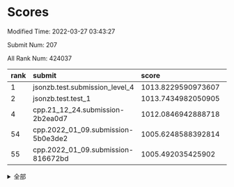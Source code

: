 # Scores

Modified Time: 2022-03-27 03:43:27

Submit Num: 207

All Rank Num: 424037

| rank |               submit               |       score        |       sigma        | pk_num |
| :--- | :--------------------------------- | :----------------- | :----------------- | :----- |
| 1    | jsonzb.test.submission_level_4     | 1013.8229590973607 | 0.8275323919079491 | 8194   |
| 2    | jsonzb.test.test_1                 | 1013.7434982050905 | 0.808896965349917  | 8190   |
| 4    | cpp.21_12_24.submission-2b2ea0d7   | 1012.0846942888718 | 0.792933955900706  | 8195   |
| 54   | cpp.2022_01_09.submission-5b0e3de2 | 1005.6248588392814 | 0.7226412116258013 | 8191   |
| 55   | cpp.2022_01_09.submission-816672bd | 1005.492035425902  | 0.7221153962286097 | 8193   |


<details>
<summary>全部</summary>

| rank |                 submit                 |       score        |       sigma        | pk_num |
| :--- | :------------------------------------- | :----------------- | :----------------- | :----- |
| 1    | jsonzb.test.submission_level_4         | 1013.8229590973607 | 0.8275323919079491 | 8194   |
| 2    | jsonzb.test.test_1                     | 1013.7434982050905 | 0.808896965349917  | 8190   |
| 3    | gobigger.level_3.submission_level_3_30 | 1012.1584403227928 | 0.8020862721897043 | 8189   |
| 4    | cpp.21_12_24.submission-2b2ea0d7       | 1012.0846942888718 | 0.792933955900706  | 8195   |
| 5    | gobigger.level_3.submission_level_3_48 | 1011.9448252673764 | 0.7961762924539244 | 8192   |
| 6    | gobigger.level_3.submission_level_3_2  | 1011.8544297864651 | 0.7938198188038916 | 8187   |
| 7    | gobigger.level_3.submission_level_3_21 | 1011.6178223784345 | 0.7937465007056631 | 8195   |
| 8    | gobigger.level_3.submission_level_3_32 | 1011.1499605378015 | 0.7837699131362924 | 8195   |
| 9    | gobigger.level_3.submission_level_3_26 | 1010.9532087531614 | 0.7673347296705084 | 8192   |
| 10   | gobigger.level_3.submission_level_3_25 | 1010.8643197784452 | 0.7990885062814274 | 8196   |
| 11   | gobigger.level_3.submission_level_3_11 | 1010.855206287925  | 0.7515307593197093 | 8197   |
| 12   | gobigger.level_3.submission_level_3_33 | 1010.5694885033508 | 0.7939545850159746 | 8196   |
| 13   | gobigger.level_3.submission_level_3_39 | 1010.5047543966958 | 0.7635450417372108 | 8199   |
| 14   | gobigger.level_3.submission_level_3_6  | 1010.5005836150235 | 0.764398658081596  | 8195   |
| 15   | gobigger.level_3.submission_level_3_31 | 1010.4669740296494 | 0.7828000024024754 | 8189   |
| 16   | gobigger.level_3.submission_level_3_8  | 1010.4356978919698 | 0.7763743027163701 | 8193   |
| 17   | gobigger.level_3.submission_level_3_29 | 1010.4242685605002 | 0.769922246367922  | 8194   |
| 18   | gobigger.level_3.submission_level_3_43 | 1010.3629459949607 | 0.7491723598196158 | 8196   |
| 19   | gobigger.level_3.submission_level_3_13 | 1010.3378594143411 | 0.7519086213013334 | 8190   |
| 20   | gobigger.level_3.submission_level_3_35 | 1010.3262346621781 | 0.7690545889155681 | 8195   |
| 21   | gobigger.level_3.submission_level_3_15 | 1010.2987940880772 | 0.7805961791316491 | 8192   |
| 22   | gobigger.level_3.submission_level_3_44 | 1010.2704032034796 | 0.7511614741703362 | 8196   |
| 23   | gobigger.level_3.submission_level_3_42 | 1010.1769617654988 | 0.7686820939419123 | 8190   |
| 24   | gobigger.level_3.submission_level_3_0  | 1010.1545870649109 | 0.7596382211462552 | 8190   |
| 25   | gobigger.level_3.submission_level_3_40 | 1010.034437738821  | 0.783472237212942  | 8195   |
| 26   | gobigger.level_3.submission_level_3_1  | 1010.0129441063885 | 0.7671436301846172 | 8197   |
| 27   | gobigger.level_3.submission_level_3_27 | 1009.9254024325953 | 0.7485278200644498 | 8199   |
| 28   | gobigger.level_3.submission_level_3_38 | 1009.8404320409257 | 0.7733658401778345 | 8195   |
| 29   | gobigger.level_3.submission_level_3_16 | 1009.8202965968484 | 0.7622042210630121 | 8191   |
| 30   | gobigger.level_3.submission_level_3_19 | 1009.7614967688718 | 0.7510763648092995 | 8190   |
| 31   | gobigger.level_3.submission_level_3_46 | 1009.7042626124082 | 0.7395595234494332 | 8192   |
| 32   | gobigger.level_3.submission_level_3_18 | 1009.6756795312962 | 0.7593838112069345 | 8193   |
| 33   | gobigger.level_3.submission_level_3_4  | 1009.6488956310196 | 0.7544313495481789 | 8196   |
| 34   | gobigger.level_3.submission_level_3_5  | 1009.5976710236997 | 0.7427465687699741 | 8199   |
| 35   | gobigger.level_3.submission_level_3_24 | 1009.5805167658232 | 0.7655464271031994 | 8195   |
| 36   | gobigger.level_3.submission_level_3_49 | 1009.5766685945264 | 0.7903973086876642 | 8195   |
| 37   | gobigger.level_3.submission_level_3_3  | 1009.5584798082843 | 0.748614974182348  | 8199   |
| 38   | gobigger.level_3.submission_level_3_10 | 1009.5535418315177 | 0.7511961032752367 | 8193   |
| 39   | gobigger.level_3.submission_level_3_17 | 1009.5402465542231 | 0.747794676833664  | 8198   |
| 40   | gobigger.level_3.submission_level_3_37 | 1009.4055857213248 | 0.7506314322831837 | 8199   |
| 41   | gobigger.level_3.submission_level_3_12 | 1009.3613664811435 | 0.7445433475488844 | 8198   |
| 42   | gobigger.level_3.submission_level_3_7  | 1009.3589705718291 | 0.7418889285107678 | 8196   |
| 43   | gobigger.level_3.submission_level_3_36 | 1009.2822425861032 | 0.7339925507091529 | 8194   |
| 44   | gobigger.level_3.submission_level_3_34 | 1009.2510863696816 | 0.7574942369861392 | 8191   |
| 45   | gobigger.level_3.submission_level_3_41 | 1009.1326630293265 | 0.7548251745672205 | 8198   |
| 46   | gobigger.level_3.submission_level_3_45 | 1009.125598155555  | 0.755860182671726  | 8188   |
| 47   | gobigger.level_3.submission_level_3_9  | 1008.9723186928641 | 0.7411359598543211 | 8189   |
| 48   | gobigger.level_3.submission_level_3_23 | 1008.8278823520452 | 0.7502642282908395 | 8198   |
| 49   | gobigger.level_3.submission_level_3_20 | 1008.8026804598028 | 0.7419250950285688 | 8193   |
| 50   | gobigger.level_3.submission_level_3_22 | 1008.5882744783964 | 0.7682061780031598 | 8191   |
| 51   | gobigger.level_3.submission_level_3_47 | 1008.3849174130016 | 0.738257493952387  | 8197   |
| 52   | gobigger.level_3.submission_level_3_14 | 1008.1591662492218 | 0.747888755994433  | 8193   |
| 53   | gobigger.level_3.submission_level_3_28 | 1008.0281836790125 | 0.7370804828569542 | 8194   |
| 54   | cpp.2022_01_09.submission-5b0e3de2     | 1005.6248588392814 | 0.7226412116258013 | 8191   |
| 55   | cpp.2022_01_09.submission-816672bd     | 1005.492035425902  | 0.7221153962286097 | 8193   |
| 56   | gobigger.level_1.submission_level_1_28 | 1004.9353741983028 | 0.720882812932569  | 8197   |
| 57   | gobigger.level_1.submission_level_1_1  | 1004.5601724683881 | 0.7121646384356638 | 8190   |
| 58   | gobigger.level_1.submission_level_1_7  | 1004.5008109360714 | 0.7195732758206628 | 8191   |
| 59   | gobigger.level_1.submission_level_1_41 | 1004.282295621786  | 0.71019264248269   | 8196   |
| 60   | gobigger.level_1.submission_level_1_19 | 1004.0611256098884 | 0.7104717420502755 | 8190   |
| 61   | gobigger.level_1.submission_level_1_8  | 1003.9815370340501 | 0.7256336343137371 | 8194   |
| 62   | gobigger.level_1.submission_level_1_14 | 1003.9031958997197 | 0.7242211871886745 | 8194   |
| 63   | gobigger.level_1.submission_level_1_33 | 1003.8201509717954 | 0.7221684198416661 | 8190   |
| 64   | gobigger.level_1.submission_level_1_35 | 1003.7948934399027 | 0.7152942637135149 | 8194   |
| 65   | gobigger.level_1.submission_level_1_24 | 1003.7692381760854 | 0.7116491052380775 | 8194   |
| 66   | gobigger.level_1.submission_level_1_15 | 1003.7651802659976 | 0.7212191052359735 | 8195   |
| 67   | gobigger.level_1.submission_level_1_3  | 1003.712413989045  | 0.7211600315247065 | 8195   |
| 68   | gobigger.level_1.submission_level_1_32 | 1003.6838855892644 | 0.7177068683287151 | 8197   |
| 69   | gobigger.level_1.submission_level_1_27 | 1003.6376580802224 | 0.7184951119633675 | 8195   |
| 70   | gobigger.level_1.submission_level_1_49 | 1003.6140851447    | 0.723324535748528  | 8191   |
| 71   | gobigger.level_1.submission_level_1_4  | 1003.5402733124662 | 0.7146025928842346 | 8196   |
| 72   | gobigger.level_1.submission_level_1_26 | 1003.534171493492  | 0.705085665510557  | 8193   |
| 73   | gobigger.level_1.submission_level_1_37 | 1003.5205625375686 | 0.7163729577315128 | 8193   |
| 74   | gobigger.level_1.submission_level_1_6  | 1003.511927105281  | 0.7096471777009008 | 8191   |
| 75   | gobigger.level_1.submission_level_1_34 | 1003.4835556318976 | 0.7231554006342286 | 8196   |
| 76   | gobigger.level_1.submission_level_1_48 | 1003.4779334931286 | 0.7131650800791779 | 8196   |
| 77   | gobigger.level_1.submission_level_1_29 | 1003.4361542319651 | 0.7013787347862241 | 8198   |
| 78   | gobigger.level_1.submission_level_1_22 | 1003.3839405686348 | 0.7160107427846609 | 8189   |
| 79   | gobigger.level_1.submission_level_1_9  | 1003.3401358771995 | 0.7127027718715508 | 8194   |
| 80   | gobigger.level_1.submission_level_1_0  | 1003.3215482395011 | 0.7068660225927496 | 8195   |
| 81   | gobigger.level_1.submission_level_1_44 | 1003.2318269856924 | 0.7073096033073514 | 8195   |
| 82   | gobigger.level_1.submission_level_1_43 | 1003.2277110562171 | 0.7249901621685118 | 8192   |
| 83   | gobigger.level_1.submission_level_1_31 | 1003.1916911515987 | 0.713670615343163  | 8194   |
| 84   | gobigger.level_1.submission_level_1_5  | 1003.1828165814018 | 0.7264007352476494 | 8190   |
| 85   | gobigger.level_1.submission_level_1_46 | 1003.1373614825802 | 0.7130128087944667 | 8192   |
| 86   | gobigger.level_1.submission_level_1_21 | 1003.1175848435225 | 0.7218768961173079 | 8198   |
| 87   | gobigger.level_1.submission_level_1_13 | 1003.1086093863718 | 0.7171400851738744 | 8192   |
| 88   | gobigger.level_1.submission_level_1_2  | 1003.0882338070486 | 0.7239799869121691 | 8194   |
| 89   | gobigger.level_1.submission_level_1_20 | 1002.9487201017087 | 0.7173691268173396 | 8193   |
| 90   | gobigger.level_1.submission_level_1_30 | 1002.9193055955996 | 0.7214921664668279 | 8196   |
| 91   | gobigger.level_1.submission_level_1_42 | 1002.8927201017127 | 0.7143154802372055 | 8194   |
| 92   | gobigger.level_1.submission_level_1_18 | 1002.8759755716711 | 0.715482049098428  | 8192   |
| 93   | gobigger.level_1.submission_level_1_17 | 1002.8399734936324 | 0.7131861048935361 | 8192   |
| 94   | gobigger.level_1.submission_level_1_36 | 1002.7604101605165 | 0.7128307710178027 | 8195   |
| 95   | gobigger.level_1.submission_level_1_10 | 1002.7548579391076 | 0.7057689009847565 | 8197   |
| 96   | gobigger.level_1.submission_level_1_38 | 1002.751124281061  | 0.7109470767203774 | 8192   |
| 97   | gobigger.level_1.submission_level_1_47 | 1002.6227657992928 | 0.7022614845257585 | 8196   |
| 98   | gobigger.level_1.submission_level_1_40 | 1002.5934579250649 | 0.7138074451565363 | 8196   |
| 99   | gobigger.level_1.submission_level_1_25 | 1002.5231987948188 | 0.7129730060742707 | 8202   |
| 100  | gobigger.level_1.submission_level_1_12 | 1002.4635473309817 | 0.7107780728522756 | 8197   |
| 101  | gobigger.level_1.submission_level_1_23 | 1002.3889554065075 | 0.7043593370620328 | 8194   |
| 102  | gobigger.level_1.submission_level_1_39 | 1002.3622839782672 | 0.702813161192172  | 8183   |
| 103  | gobigger.level_1.submission_level_1_45 | 1002.2536847162324 | 0.7234557706737739 | 8197   |
| 104  | gobigger.level_1.submission_level_1_11 | 1002.1517169654242 | 0.7116415745618816 | 8198   |
| 105  | gobigger.level_1.submission_level_1_16 | 1001.6318830868917 | 0.7155580009285076 | 8196   |
| 106  | gobigger.random.submission_random_20   | 997.3835284551856  | 0.7081108114568135 | 8191   |
| 107  | gobigger.random.submission_random_48   | 997.3747092611289  | 0.6997005374649143 | 8198   |
| 108  | gobigger.random.submission_random_27   | 997.3586104097154  | 0.709637934201191  | 8196   |
| 109  | gobigger.random.submission_random_2    | 997.2857047378848  | 0.7114317572241804 | 8194   |
| 110  | gobigger.random.submission_random_19   | 997.0343739336467  | 0.7037996922686776 | 8188   |
| 111  | gobigger.random.submission_random_29   | 996.8953681146647  | 0.7054612532650543 | 8193   |
| 112  | gobigger.random.submission_random_16   | 996.8441630852217  | 0.7023395806179883 | 8192   |
| 113  | gobigger.random.submission_random_26   | 996.8050246825487  | 0.6948725203709903 | 8196   |
| 114  | gobigger.random.submission_random_15   | 996.7696913515412  | 0.7009080813740236 | 8196   |
| 115  | gobigger.random.submission_random_11   | 996.7505994083659  | 0.7057201188556497 | 8190   |
| 116  | gobigger.random.submission_random_40   | 996.6647004493993  | 0.7064037809642019 | 8191   |
| 117  | gobigger.random.submission_random_10   | 996.6439777018128  | 0.6980029365807855 | 8189   |
| 118  | gobigger.random.submission_random_47   | 996.6302400701734  | 0.7070731012408107 | 8193   |
| 119  | gobigger.random.submission_random_28   | 996.6227561139145  | 0.7102470369070364 | 8195   |
| 120  | gobigger.random.submission_random_45   | 996.5936630530005  | 0.7047670091469986 | 8195   |
| 121  | gobigger.random.submission_random_7    | 996.5650786269185  | 0.7084921976468446 | 8191   |
| 122  | gobigger.random.submission_random_41   | 996.4166021922672  | 0.706663388515207  | 8199   |
| 123  | gobigger.random.submission_random_18   | 996.3244299592105  | 0.7103886468882719 | 8190   |
| 124  | gobigger.random.submission_random_38   | 996.2463092760703  | 0.7192027243695073 | 8194   |
| 125  | gobigger.random.submission_random_5    | 996.2177649369776  | 0.6954020654652098 | 8189   |
| 126  | gobigger.random.submission_random_31   | 996.217430341974   | 0.7133083568982896 | 8191   |
| 127  | gobigger.random.submission_random_43   | 996.1981533049341  | 0.7241544155845401 | 8189   |
| 128  | gobigger.random.submission_random_13   | 996.1007349615636  | 0.7103535635037631 | 8197   |
| 129  | gobigger.random.submission_random_24   | 996.0723308253148  | 0.6994722443131896 | 8189   |
| 130  | gobigger.random.submission_random_37   | 995.9687708732694  | 0.7195175156651737 | 8199   |
| 131  | gobigger.random.submission_random_44   | 995.9588325894941  | 0.7038589694928763 | 8195   |
| 132  | gobigger.random.submission_random_30   | 995.927562057804   | 0.7054106438220318 | 8196   |
| 133  | gobigger.random.submission_random_17   | 995.8759048684451  | 0.711176416749915  | 8192   |
| 134  | gobigger.random.submission_random_14   | 995.7690086861752  | 0.7119846009919525 | 8199   |
| 135  | gobigger.random.submission_random_42   | 995.754983590938   | 0.7044421301359353 | 8195   |
| 136  | gobigger.random.submission_random_12   | 995.6839640505162  | 0.7198776155843182 | 8192   |
| 137  | gobigger.random.submission_random_21   | 995.5870680930745  | 0.710659664693367  | 8197   |
| 138  | gobigger.random.submission_random_35   | 995.5756940266684  | 0.7043776217263178 | 8197   |
| 139  | gobigger.random.submission_random_6    | 995.5013904894054  | 0.7201063597123127 | 8193   |
| 140  | gobigger.random.submission_random_33   | 995.3107454686741  | 0.7255739062505716 | 8194   |
| 141  | gobigger.random.submission_random_23   | 995.2812455595582  | 0.7070558654775569 | 8195   |
| 142  | gobigger.random.submission_random_34   | 995.2507091701841  | 0.7210693948886318 | 8193   |
| 143  | gobigger.random.submission_random_36   | 995.233868350395   | 0.703452753649724  | 8193   |
| 144  | gobigger.random.submission_random_8    | 995.2255267896422  | 0.7120499244240073 | 8192   |
| 145  | gobigger.random.submission_random_49   | 995.195530088997   | 0.7212374527364579 | 8197   |
| 146  | gobigger.random.submission_random_4    | 995.1507261650173  | 0.7121736220802136 | 8197   |
| 147  | gobigger.random.submission_random_25   | 995.1219470605159  | 0.725019715242658  | 8200   |
| 148  | gobigger.random.submission_random_32   | 995.086470446278   | 0.7173826314023665 | 8198   |
| 149  | gobigger.random.submission_random_46   | 995.0466434389323  | 0.6990534137450214 | 8192   |
| 150  | gobigger.level_2.submission_level_2_41 | 995.0042780252211  | 0.7327119299280023 | 8191   |
| 151  | gobigger.random.submission_random_0    | 994.9803988479333  | 0.7147931403669182 | 8195   |
| 152  | gobigger.random.submission_random_22   | 994.62604705694    | 0.7243133876293041 | 8189   |
| 153  | gobigger.random.submission_random_3    | 994.5014050345171  | 0.7195050184046731 | 8195   |
| 154  | gobigger.random.submission_random_9    | 994.4735709754095  | 0.7136027379470572 | 8193   |
| 155  | gobigger.random.submission_random_1    | 994.3818829759222  | 0.7211026324379053 | 8194   |
| 156  | gobigger.random.submission_random_39   | 994.2905462350726  | 0.7228376152424705 | 8196   |
| 157  | gobigger.level_2.submission_level_2_15 | 994.0856109580483  | 0.7371341220617705 | 8195   |
| 158  | gobigger.level_2.submission_level_2_4  | 993.975381001267   | 0.7455002243401091 | 8194   |
| 159  | gobigger.level_2.submission_level_2_47 | 993.923307463832   | 0.7400051622831979 | 8195   |
| 160  | gobigger.level_2.submission_level_2_18 | 993.8791165656315  | 0.7470532782433259 | 8196   |
| 161  | gobigger.level_2.submission_level_2_43 | 993.7273763193923  | 0.7369236791691224 | 8194   |
| 162  | gobigger.level_2.submission_level_2_12 | 993.6842754651041  | 0.7448674328216446 | 8194   |
| 163  | gobigger.level_2.submission_level_2_33 | 993.0230982701939  | 0.7508611231203896 | 8194   |
| 164  | gobigger.level_2.submission_level_2_23 | 992.9952710224395  | 0.728991220445741  | 8196   |
| 165  | gobigger.level_2.submission_level_2_22 | 992.9636432593853  | 0.7357676335055364 | 8197   |
| 166  | gobigger.level_2.submission_level_2_37 | 992.9531649518857  | 0.7460808981000289 | 8187   |
| 167  | gobigger.level_2.submission_level_2_9  | 992.9228211657464  | 0.7348963827129198 | 8192   |
| 168  | gobigger.level_2.submission_level_2_1  | 992.7148529016147  | 0.7261875706187532 | 8196   |
| 169  | gobigger.level_2.submission_level_2_29 | 992.6443664507573  | 0.7471212217879775 | 8194   |
| 170  | gobigger.level_2.submission_level_2_17 | 992.6280925493937  | 0.7496061113219705 | 8194   |
| 171  | gobigger.level_2.submission_level_2_45 | 992.607104242029   | 0.7641931688595499 | 8191   |
| 172  | gobigger.level_2.submission_level_2_38 | 992.5408108983996  | 0.7192318349431436 | 8197   |
| 173  | gobigger.level_2.submission_level_2_26 | 992.4520629783727  | 0.7385321015910785 | 8196   |
| 174  | gobigger.level_2.submission_level_2_32 | 992.4082606430107  | 0.7518705950446601 | 8193   |
| 175  | gobigger.level_2.submission_level_2_28 | 992.4037481460205  | 0.7293390419847647 | 8191   |
| 176  | gobigger.level_2.submission_level_2_24 | 992.3588619433335  | 0.7447207588325293 | 8195   |
| 177  | gobigger.level_2.submission_level_2_20 | 992.3044509973021  | 0.7598891521157949 | 8196   |
| 178  | gobigger.level_2.submission_level_2_5  | 992.2445868144396  | 0.7575455562252622 | 8195   |
| 179  | gobigger.level_2.submission_level_2_8  | 992.16587543625    | 0.767339840915474  | 8190   |
| 180  | gobigger.level_2.submission_level_2_27 | 992.150610274137   | 0.7375066802109334 | 8193   |
| 181  | gobigger.level_2.submission_level_2_34 | 992.1082459829281  | 0.7584393074517171 | 8194   |
| 182  | gobigger.level_2.submission_level_2_19 | 992.0871431455382  | 0.7448052299714492 | 8196   |
| 183  | gobigger.level_2.submission_level_2_25 | 992.0545361234073  | 0.7520080449100008 | 8199   |
| 184  | gobigger.level_2.submission_level_2_30 | 991.8752135267176  | 0.7472652445876291 | 8200   |
| 185  | gobigger.level_2.submission_level_2_3  | 991.871417059507   | 0.7596383366246181 | 8187   |
| 186  | gobigger.level_2.submission_level_2_13 | 991.8291702692965  | 0.7516293535778049 | 8196   |
| 187  | gobigger.level_2.submission_level_2_6  | 991.8287960106567  | 0.74466287102395   | 8198   |
| 188  | gobigger.level_2.submission_level_2_14 | 991.7916398640837  | 0.7779082232632639 | 8192   |
| 189  | gobigger.level_2.submission_level_2_49 | 991.7097949276756  | 0.7402012846142397 | 8192   |
| 190  | gobigger.level_2.submission_level_2_48 | 991.6972263775829  | 0.7315549539585673 | 8188   |
| 191  | gobigger.level_2.submission_level_2_46 | 991.6876005662261  | 0.7557412911788458 | 8190   |
| 192  | gobigger.level_2.submission_level_2_10 | 991.6317821873112  | 0.747965275086915  | 8195   |
| 193  | gobigger.level_2.submission_level_2_39 | 991.5928086580162  | 0.7528584183626942 | 8191   |
| 194  | gobigger.level_2.submission_level_2_40 | 991.5369188661448  | 0.7548737695222361 | 8193   |
| 195  | gobigger.level_2.submission_level_2_31 | 991.5128972215035  | 0.7425784311016758 | 8192   |
| 196  | gobigger.level_2.submission_level_2_36 | 991.4916821930627  | 0.7349125595241043 | 8194   |
| 197  | gobigger.level_2.submission_level_2_35 | 991.4121176586928  | 0.7564009160061832 | 8190   |
| 198  | gobigger.level_2.submission_level_2_2  | 991.3686938847038  | 0.7523980602158087 | 8198   |
| 199  | gobigger.level_2.submission_level_2_16 | 991.3563314577891  | 0.739598835393953  | 8200   |
| 200  | gobigger.level_2.submission_level_2_44 | 991.2840804700281  | 0.7437149094580996 | 8196   |
| 201  | gobigger.level_2.submission_level_2_0  | 991.1391873808385  | 0.7526756883431294 | 8195   |
| 202  | gobigger.level_2.submission_level_2_11 | 991.0067151599872  | 0.7594712180353009 | 8199   |
| 203  | gobigger.level_2.submission_level_2_21 | 990.7075079976204  | 0.7784084315471712 | 8191   |
| 204  | gobigger.level_2.submission_level_2_42 | 990.4089843683108  | 0.7539031720926209 | 8193   |
| 205  | gobigger.level_2.submission_level_2_7  | 990.2685647836752  | 0.7831851081263753 | 8193   |
| 206  | gobigger.none.submission_none_0        | 977.6099373924084  | 1.2943706810952873 | 8192   |
| 207  | gobigger.none.submission_none_1        | 976.684071040309   | 1.4554239803205586 | 8199   |

</details>
